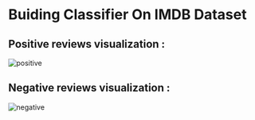 # Buiding Classifier On IMDB Dataset

## Positive reviews visualization :
![positive](https://user-images.githubusercontent.com/37541022/81780694-97fc4b80-9514-11ea-970b-efb57474d67e.png)

## Negative reviews visualization :
![negative](https://user-images.githubusercontent.com/37541022/81780729-a3e80d80-9514-11ea-8d28-3d8aa0ae686b.png)


